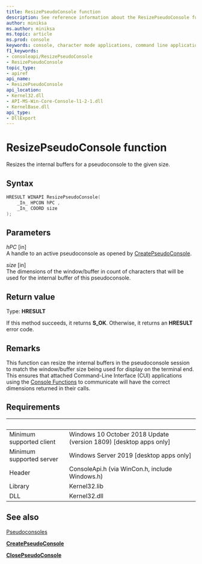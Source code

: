 ```yaml
---
title: ResizePseudoConsole function
description: See reference information about the ResizePseudoConsole function, which resizes the internal buffers for a pseudoconsole to the given size.
author: miniksa
ms.author: miniksa
ms.topic: article
ms.prod: console
keywords: console, character mode applications, command line applications, terminal applications, console api, conpty, pseudoconsole
f1_keywords:
- consoleapi/ResizePseudoConsole
- ResizePseudoConsole
topic_type:
- apiref
api_name:
- ResizePseudoConsole
api_location:
- Kernel32.dll
- API-MS-Win-Core-Console-l1-2-1.dll
- KernelBase.dll
api_type:
- DllExport
---
```


# ResizePseudoConsole function

Resizes the internal buffers for a pseudoconsole to the given size.

## Syntax

```C
HRESULT WINAPI ResizePseudoConsole(
    _In_ HPCON hPC ,
    _In_ COORD size
);
```

## Parameters

*hPC* \[in\]  
A handle to an active pseudoconsole as opened by [CreatePseudoConsole](createpseudoconsole.md).

*size* \[in\]  
The dimensions of the window/buffer in count of characters that will be used for the internal buffer of this pseudoconsole.

## Return value

Type: **HRESULT**

If this method succeeds, it returns **S_OK**. Otherwise, it returns an **HRESULT** error code.

## Remarks

This function can resize the internal buffers in the pseudoconsole session to match the window/buffer size being used for display on the terminal end. This ensures that attached Command-Line Interface (CUI) applications using the [Console Functions](console-functions.md) to communicate will have the correct dimensions returned in their calls.

## Requirements

| &nbsp; | &nbsp; |
|-|-|
| Minimum supported client | Windows 10 October 2018 Update (version 1809) \[desktop apps only\] |
| Minimum supported server | Windows Server 2019 \[desktop apps only\] |
| Header | ConsoleApi.h (via WinCon.h, include Windows.h) |
| Library | Kernel32.lib |
| DLL | Kernel32.dll |

## See also

[Pseudoconsoles](pseudoconsoles.md)

[**CreatePseudoConsole**](createpseudoconsole.md)

[**ClosePseudoConsole**](closepseudoconsole.md)
